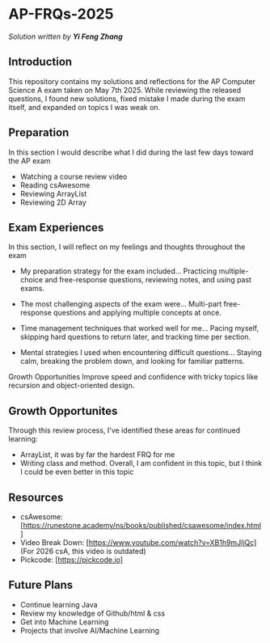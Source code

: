 # AP-FRQs-2025

*Solution written by **Yi Feng Zhang***

## Introduction

This repository contains my solutions and reflections for the AP Computer Science A exam taken on May 7th 2025. While reviewing the released questions, I found new solutions, fixed mistake I made during the exam itself, and expanded on topics I was weak on.

## Preparation

In this section I would describe what I did during the last few days toward the AP exam

* Watching a course review video
* Reading csAwesome
* Reviewing ArrayList
* Reviewing 2D Array

## Exam Experiences

In this section, I will reflect on my feelings and thoughts throughout the exam

* My preparation strategy for the exam included...
Practicing multiple-choice and free-response questions, reviewing notes, and using past exams.

* The most challenging aspects of the exam were...
Multi-part free-response questions and applying multiple concepts at once.

* Time management techniques that worked well for me...
Pacing myself, skipping hard questions to return later, and tracking time per section.

* Mental strategies I used when encountering difficult questions...
Staying calm, breaking the problem down, and looking for familiar patterns.

Growth Opportunities
Improve speed and confidence with tricky topics like recursion and object-oriented design.

## Growth Opportunites

Through this review process, I've identified these areas for continued learning:

* ArrayList, it was by far the hardest FRQ for me
* Writing class and method. Overall, I am confident in this topic, but I think I could be even better in this topic

## Resources

* csAwesome: [https://runestone.academy/ns/books/published/csawesome/index.html]
* Video Break Down: [https://www.youtube.com/watch?v=XB1h9mJIjQc] (For 2026 csA, this video is outdated)
* Pickcode: [https://pickcode.io]

## Future Plans

* Continue learning Java
* Review my knowledge of Github/html & css
* Get into Machine Learning
* Projects that involve AI/Machine Learning
